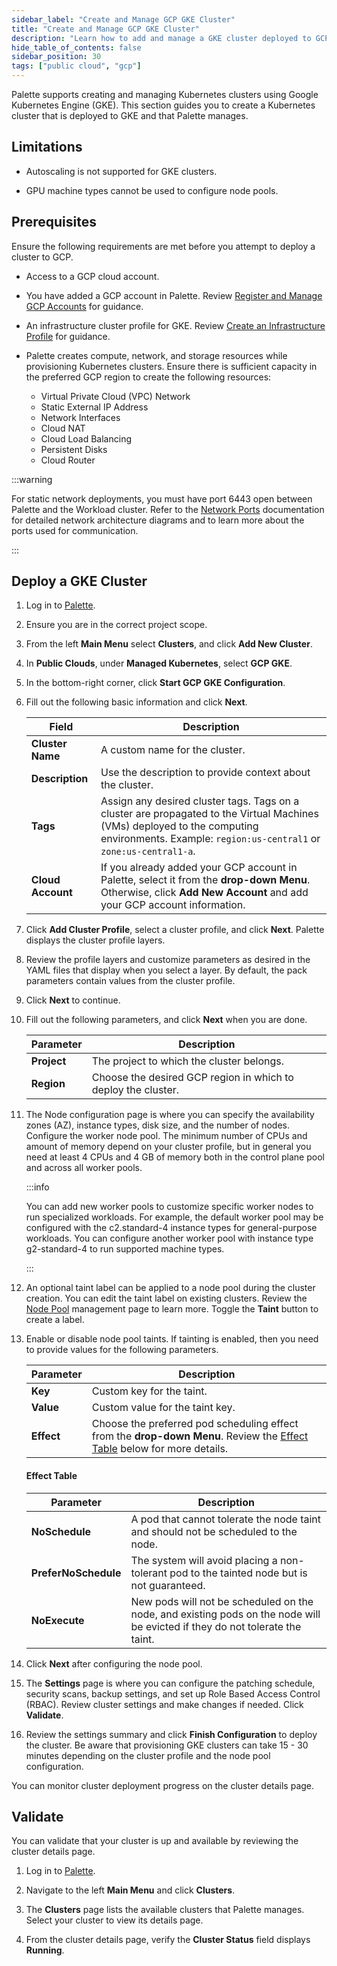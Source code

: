 ```yaml
---
sidebar_label: "Create and Manage GCP GKE Cluster"
title: "Create and Manage GCP GKE Cluster"
description: "Learn how to add and manage a GKE cluster deployed to GCP with Palette."
hide_table_of_contents: false
sidebar_position: 30
tags: ["public cloud", "gcp"]
---
```


Palette supports creating and managing Kubernetes clusters using Google Kubernetes Engine (GKE). This section guides you
to create a Kubernetes cluster that is deployed to GKE and that Palette manages.

## Limitations

- Autoscaling is not supported for GKE clusters.

- GPU machine types cannot be used to configure node pools.

## Prerequisites

Ensure the following requirements are met before you attempt to deploy a cluster to GCP.

- Access to a GCP cloud account.

- You have added a GCP account in Palette. Review
  [Register and Manage GCP Accounts](/clusters/public-cloud/gcp/add-gcp-accounts) for guidance.

- An infrastructure cluster profile for GKE. Review
  [Create an Infrastructure Profile](../../../profiles/cluster-profiles/create-cluster-profiles/create-infrastructure-profile.md)
  for guidance.

- Palette creates compute, network, and storage resources while provisioning Kubernetes clusters. Ensure there is
  sufficient capacity in the preferred GCP region to create the following resources:
  - Virtual Private Cloud (VPC) Network
  - Static External IP Address
  - Network Interfaces
  - Cloud NAT
  - Cloud Load Balancing
  - Persistent Disks
  - Cloud Router

:::warning

For static network deployments, you must have port 6443 open between Palette and the Workload cluster. Refer to the
[Network Ports](../../../architecture/networking-ports.md) documentation for detailed network architecture diagrams and
to learn more about the ports used for communication.

:::

## Deploy a GKE Cluster

1. Log in to [Palette](https://console.spectrocloud.com/).

2. Ensure you are in the correct project scope.

3. From the left **Main Menu** select **Clusters**, and click **Add New Cluster**.

4. In **Public Clouds**, under **Managed Kubernetes**, select **GCP GKE**.

5. In the bottom-right corner, click **Start GCP GKE Configuration**.

6. Fill out the following basic information and click **Next**.

   | **Field**         | **Description**                                                                                                                                                                                |
   | ----------------- | ---------------------------------------------------------------------------------------------------------------------------------------------------------------------------------------------- |
   | **Cluster Name**  | A custom name for the cluster.                                                                                                                                                                 |
   | **Description**   | Use the description to provide context about the cluster.                                                                                                                                      |
   | **Tags**          | Assign any desired cluster tags. Tags on a cluster are propagated to the Virtual Machines (VMs) deployed to the computing environments. Example: `region:us-central1` or `zone:us-central1-a`. |
   | **Cloud Account** | If you already added your GCP account in Palette, select it from the **drop-down Menu**. Otherwise, click **Add New Account** and add your GCP account information.                            |

7. Click **Add Cluster Profile**, select a cluster profile, and click **Next**. Palette displays the cluster profile
   layers.

8. Review the profile layers and customize parameters as desired in the YAML files that display when you select a layer.
   By default, the pack parameters contain values from the cluster profile.

9. Click **Next** to continue.

10. Fill out the following parameters, and click **Next** when you are done.

    | Parameter   | Description                                                   |
    | ----------- | ------------------------------------------------------------- |
    | **Project** | The project to which the cluster belongs.                     |
    | **Region**  | Choose the desired GCP region in which to deploy the cluster. |

11. The Node configuration page is where you can specify the availability zones (AZ), instance types, disk size, and the
    number of nodes. Configure the worker node pool. The minimum number of CPUs and amount of memory depend on your
    cluster profile, but in general you need at least 4 CPUs and 4 GB of memory both in the control plane pool and
    across all worker pools.

    :::info

    You can add new worker pools to customize specific worker nodes to run specialized workloads. For example, the
    default worker pool may be configured with the c2.standard-4 instance types for general-purpose workloads. You can
    configure another worker pool with instance type g2-standard-4 to run supported machine types.

    :::

12. An optional taint label can be applied to a node pool during the cluster creation. You can edit the taint label on
    existing clusters. Review the [Node Pool](../../cluster-management/node-pool.md) management page to learn more.
    Toggle the **Taint** button to create a label.

13. Enable or disable node pool taints. If tainting is enabled, then you need to provide values for the following
    parameters.

    | **Parameter** | **Description**                                                                                                                          |
    | ------------- | ---------------------------------------------------------------------------------------------------------------------------------------- |
    | **Key**       | Custom key for the taint.                                                                                                                |
    | **Value**     | Custom value for the taint key.                                                                                                          |
    | **Effect**    | Choose the preferred pod scheduling effect from the **drop-down Menu**. Review the [Effect Table](#effect-table) below for more details. |

    #### Effect Table

    | **Parameter**        | **Description**                                                                                                              |
    | -------------------- | ---------------------------------------------------------------------------------------------------------------------------- |
    | **NoSchedule**       | A pod that cannot tolerate the node taint and should not be scheduled to the node.                                           |
    | **PreferNoSchedule** | The system will avoid placing a non-tolerant pod to the tainted node but is not guaranteed.                                  |
    | **NoExecute**        | New pods will not be scheduled on the node, and existing pods on the node will be evicted if they do not tolerate the taint. |

14. Click **Next** after configuring the node pool.

15. The **Settings** page is where you can configure the patching schedule, security scans, backup settings, and set up
    Role Based Access Control (RBAC). Review cluster settings and make changes if needed. Click **Validate**.

16. Review the settings summary and click **Finish Configuration** to deploy the cluster. Be aware that provisioning GKE
    clusters can take 15 - 30 minutes depending on the cluster profile and the node pool configuration.

You can monitor cluster deployment progress on the cluster details page.

## Validate

You can validate that your cluster is up and available by reviewing the cluster details page.

1. Log in to [Palette](https://console.spectrocloud.com).

2. Navigate to the left **Main Menu** and click **Clusters**.

3. The **Clusters** page lists the available clusters that Palette manages. Select your cluster to view its details
   page.

4. From the cluster details page, verify the **Cluster Status** field displays **Running**.
